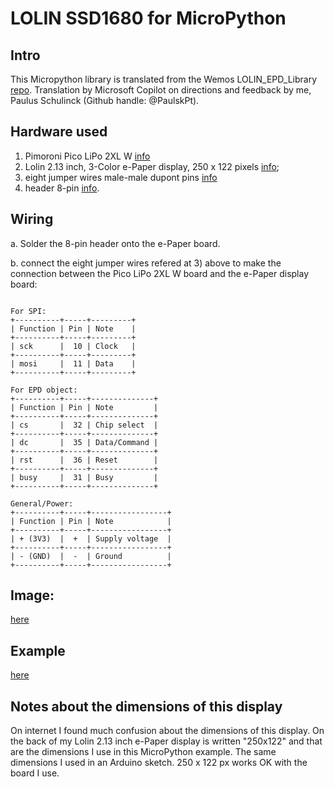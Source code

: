 # LOLIN SSD1680 for MicroPython

## Intro

This Micropython library is translated from the Wemos LOLIN_EPD_Library [repo](https://github.com/wemos/LOLIN_EPD_Library).
Translation by Microsoft Copilot on directions and feedback by me, Paulus Schulinck (Github handle: @PaulskPt).

## Hardware used

1) Pimoroni Pico LiPo 2XL W [info](https://shop.pimoroni.com/products/pimoroni-pico-lipo-2-xl-w?variant=55447911006587)
2) Lolin 2.13 inch, 3-Color e-Paper display, 250 x 122 pixels [info](https://www.wemos.cc/en/latest/d1_mini_shield/epd_2_13_3.html);
3) eight jumper wires male-male dupont pins [info](https://shop.pimoroni.com/products/jumper-jerky?variant=304798331)
4) header 8-pin [info](https://shop.pimoroni.com/products/break-away-headers?variant=7351054145).

## Wiring

a. Solder the 8-pin header onto the e-Paper board. 

b. connect the eight jumper wires refered at 3) above to make the connection between the Pico LiPo 2XL W board and the e-Paper display board:

```

For SPI:
+----------+-----+---------+
| Function | Pin | Note    |
+----------+-----+---------+
| sck      |  10 | Clock   |
+----------+-----+---------+
| mosi     |  11 | Data    |
+----------+-----+---------+

For EPD object:
+----------+-----+--------------+
| Function | Pin | Note         |
+----------+-----+--------------+
| cs       |  32 | Chip select  |
+----------+-----+--------------+
| dc       |  35 | Data/Command |
+----------+-----+--------------+
| rst      |  36 | Reset        |
+----------+-----+--------------+
| busy     |  31 | Busy         |
+----------+-----+--------------+

General/Power:
+----------+-----+-----------------+
| Function | Pin | Note            |
+----------+-----+-----------------+
| + (3V3)  |  +  | Supply voltage  |
+----------+-----+-----------------+
| - (GND)  |  -  | Ground          |
+----------+-----+-----------------+

```

## Image: 

[here](https://github.com/PaulskPt/LOLIN_SSD1380_for_MicroPython/blob/main/images/20250914_141003.jpg)

## Example 
[here](https://github.com/PaulskPt/LOLIN_SSD1380_for_MicroPython/blob/main/example/Lolin_EPD_test_by_MS_Copilot_v2.py)

## Notes about the dimensions of this display

On internet I found much confusion about the dimensions of this display.
On the back of my Lolin 2.13 inch e-Paper display is written "250x122" and that are the dimensions I use in this MicroPython example.
The same dimensions I used in an Arduino sketch. 250 x 122 px works OK with the board I use.


